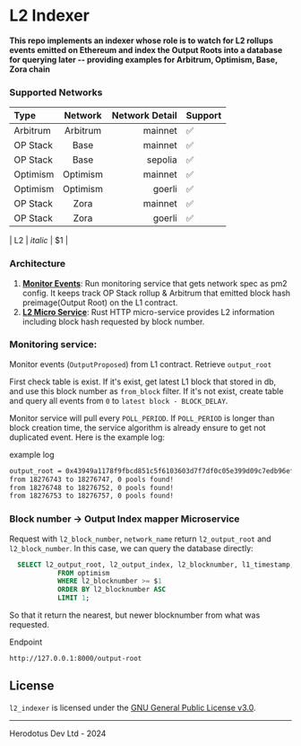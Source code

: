 # L2 Indexer

**This repo implements an indexer whose role is to watch for L2 rollups events emitted on Ethereum and index the Output Roots into a database for querying later -- providing examples for Arbitrum, Optimism, Base, Zora chain**

### Supported Networks

| Type     | Network  | Network Detail | Support |
| :------- | :------: | -------------: | ------- |
| Arbitrum | Arbitrum |        mainnet | ✅      |
| OP Stack |   Base   |        mainnet | ✅      |
| OP Stack |   Base   |        sepolia | ✅      |
| Optimism | Optimism |        mainnet | ✅      |
| Optimism | Optimism |         goerli | ✅      |
| OP Stack |   Zora   |        mainnet | ✅      |
| OP Stack |   Zora   |         goerli | ✅      |

| L2 | _italic_ | $1 |

### Architecture

1. **[Monitor Events](/crates/monitor_events/README.md)**: Run monitoring service that gets network spec as pm2 config. It keeps track OP Stack rollup & Arbitrum that emitted block hash preimage(Output Root) on the L1 contract.
2. **[L2 Micro Service](/crates/l2-micro-serviceREADME.md)**: Rust HTTP micro-service provides L2 information including block hash requested by block number.

### Monitoring service:

Monitor events (`OutputProposed`) from L1 contract. Retrieve `output_root`

First check table is exist. If it's exist, get latest L1 block that stored in db, and use this block number as `from_block` filter. If it's not exist, create table and query all events from `0` to `latest block - BLOCK_DELAY`.

Monitor service will pull every `POLL_PERIOD`. If `POLL_PERIOD` is longer than block creation time, the service algorithm is already ensure to get not duplicated event. Here is the example log:

example log

```sh
output_root = 0x43949a1178f9fbcd851c5f6103603d7f7df0c05e399d09c7edb96ef4281a9d25, l2OutputIndex = 2873, l2BlockNumber = 110408263, l1Blocknumber = 18276691, l1Timestamp = 1696416911, l1_transaction_hash=0xbf90fd89af4a580695abd69bccce1ed3ef426e72021ee3c7e0aad2f4b3d8375d, l1_transaction_index=195, L1_block_hash=0x3d05fd1575b8b38b08a1e8d2a4253b09fba7e01f72e66e8c19eec0a3b39bc62f
from 18276743 to 18276747, 0 pools found!
from 18276748 to 18276752, 0 pools found!
from 18276753 to 18276757, 0 pools found!
```

### Block number -> Output Index mapper Microservice

Request with `l2_block_number`, `network_name` return `l2_output_root` and `l2_block_number`. In this case, we can query the database directly:

```sql
  SELECT l2_output_root, l2_output_index, l2_blocknumber, l1_timestamp, l1_transaction_hash, l1_block_number, l1_transaction_index, l1_block_hash
            FROM optimism
            WHERE l2_blocknumber >= $1
            ORDER BY l2_blocknumber ASC
            LIMIT 1;
```

So that it return the nearest, but newer blocknumber from what was requested.

Endpoint

```
http://127.0.0.1:8000/output-root
```

## License

`l2_indexer` is licensed under the [GNU General Public License v3.0](./LICENSE).

---

Herodotus Dev Ltd - 2024
